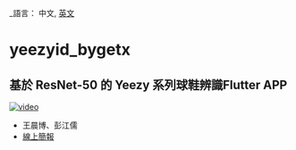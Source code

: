 _語言： 中文, [英文](README.md)

# yeezyid_bygetx

## 基於 ResNet-50 的 Yeezy 系列球鞋辨識Flutter APP

[![video](https://upload.cc/i1/2021/12/05/BhwL6H.png)](https://youtu.be/4yJzMrVNlqQ)

* 王晨博、彭江儒
* [線上簡報](https://www.canva.com/design/DAEgQryh9no/CH68JWIFBkr6FeGffeOFfA/view?website#2:resnet-50-yeezy-app)
